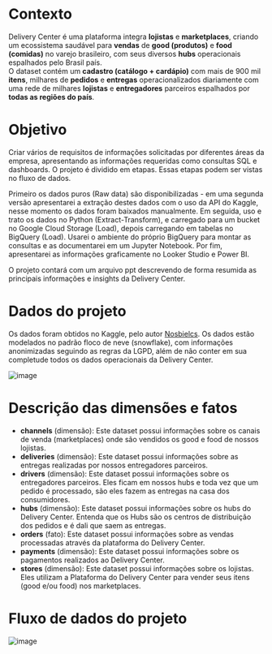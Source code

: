 # Contexto  

Delivery Center é uma plataforma integra **lojistas** e **marketplaces**, criando um ecossistema saudável para **vendas** de **good (produtos)** e **food (comidas)** no varejo brasileiro, com seus diversos **hubs** operacionais espalhados pelo Brasil país.  
O dataset contém um **cadastro (catálogo + cardápio)** com mais de 900 mil **itens**, milhares de **pedidos** e **entregas** operacionalizados diariamente com uma rede de milhares **lojistas** e **entregadores** parceiros espalhados por **todas as regiões do país**.  

# Objetivo  

Criar vários de requisitos de informações solicitadas por diferentes áreas da empresa, apresentando as informações requeridas como consultas SQL e dashboards. O projeto é dividido em etapas. Essas etapas podem ser vistas no fluxo de dados.  

Primeiro os dados puros (Raw data) são disponibilizadas - em uma segunda versão apresentarei a extração destes dados com o uso da API do Kaggle, nesse momento os dados foram baixados manualmente. Em seguida, uso e trato os dados no Python (Extract-Transform), e carregado para um bucket no Google Cloud Storage (Load), depois carregando em tabelas no BigQuery (Load). Usarei o ambiente do próprio BigQuery para montar as consultas e as documentarei em um Jupyter Notebook. Por fim, apresentarei as informações graficamente no Looker Studio e Power BI.  

O projeto contará com um arquivo ppt descrevendo de forma resumida as principais informações e insights da Delivery Center.

# Dados do projeto

Os dados foram obtidos no Kaggle, pelo autor [Nosbielcs](https://www.kaggle.com/nosbielcs). Os dados estão modelados no padrão floco de neve (snowflake), com informações anonimizadas seguindo as regras da LGPD, além de não conter em sua completude todos os dados operacionais da Delivery Center.

![image](https://github.com/user-attachments/assets/3b562b17-187b-482d-a60e-1c2fd5428fee)  

# Descrição das dimensões e fatos

- **channels** (dimensão): Este dataset possui informações sobre os canais de venda (marketplaces) onde são vendidos os good e food de nossos lojistas.
- **deliveries** (dimensão): Este dataset possui informações sobre as entregas realizadas por nossos entregadores parceiros.
- **drivers** (dimensão): Este dataset possui informações sobre os entregadores parceiros. Eles ficam em nossos hubs e toda vez que um pedido é processado, são eles fazem as entregas na casa dos consumidores.
- **hubs** (dimensão): Este dataset possui informações sobre os hubs do Delivery Center. Entenda que os Hubs são os centros de distribuição dos pedidos e é dali que saem as entregas.
- **orders** (fato): Este dataset possui informações sobre as vendas processadas através da plataforma do Delivery Center.
- **payments** (dimensão): Este dataset possui informações sobre os pagamentos realizados ao Delivery Center.
- **stores** (dimensão): Este dataset possui informações sobre os lojistas. Eles utilizam a Plataforma do Delivery Center para vender seus itens (good e/ou food) nos marketplaces.

# Fluxo de dados do projeto  

![image](https://github.com/user-attachments/assets/dc025d69-9b23-4a8f-b09a-a04ad4e8daea)



